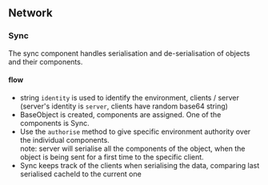 


## Network

### Sync

The sync component handles serialisation and de-serialisation of objects and their components.  

#### flow
* string `identity` is used to identify the environment, clients / server (server's identity is `server`, clients have random base64 string)
* BaseObject is created, components are assigned. One of the components is Sync.
* Use the `authorise` method to give specific environment authority over the individual components.  
note: server will serialise all the components of the object, when the object is being sent for a first time to the specific client.
* Sync keeps track of the clients when serialising the data, comparing last serialised cacheId to the current one